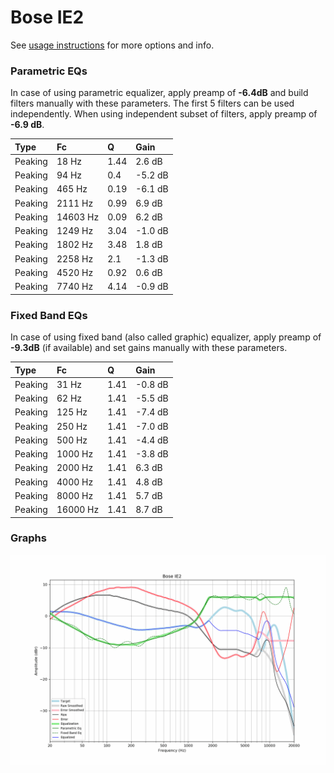 # Bose IE2
See [usage instructions](https://github.com/jaakkopasanen/AutoEq#usage) for more options and info.

### Parametric EQs
In case of using parametric equalizer, apply preamp of **-6.4dB** and build filters manually
with these parameters. The first 5 filters can be used independently.
When using independent subset of filters, apply preamp of **-6.9 dB**.

| Type    | Fc       |    Q | Gain    |
|:--------|:---------|:-----|:--------|
| Peaking | 18 Hz    | 1.44 | 2.6 dB  |
| Peaking | 94 Hz    | 0.4  | -5.2 dB |
| Peaking | 465 Hz   | 0.19 | -6.1 dB |
| Peaking | 2111 Hz  | 0.99 | 6.9 dB  |
| Peaking | 14603 Hz | 0.09 | 6.2 dB  |
| Peaking | 1249 Hz  | 3.04 | -1.0 dB |
| Peaking | 1802 Hz  | 3.48 | 1.8 dB  |
| Peaking | 2258 Hz  | 2.1  | -1.3 dB |
| Peaking | 4520 Hz  | 0.92 | 0.6 dB  |
| Peaking | 7740 Hz  | 4.14 | -0.9 dB |

### Fixed Band EQs
In case of using fixed band (also called graphic) equalizer, apply preamp of **-9.3dB**
(if available) and set gains manually with these parameters.

| Type    | Fc       |    Q | Gain    |
|:--------|:---------|:-----|:--------|
| Peaking | 31 Hz    | 1.41 | -0.8 dB |
| Peaking | 62 Hz    | 1.41 | -5.5 dB |
| Peaking | 125 Hz   | 1.41 | -7.4 dB |
| Peaking | 250 Hz   | 1.41 | -7.0 dB |
| Peaking | 500 Hz   | 1.41 | -4.4 dB |
| Peaking | 1000 Hz  | 1.41 | -3.8 dB |
| Peaking | 2000 Hz  | 1.41 | 6.3 dB  |
| Peaking | 4000 Hz  | 1.41 | 4.8 dB  |
| Peaking | 8000 Hz  | 1.41 | 5.7 dB  |
| Peaking | 16000 Hz | 1.41 | 8.7 dB  |

### Graphs
![](./Bose%20IE2.png)